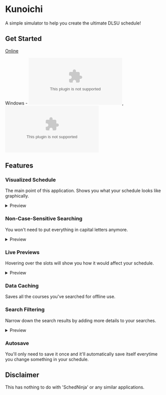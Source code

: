 # Kunoichi
A simple simulator to help you create the ultimate DLSU schedule!
## Get Started
[Online](https://llyme.github.io/Kunoichi)

Windows - ![32-bit](https://github.com/Llyme/Kunoichi/releases/download/v1.3-pre/Kunoichi.v1.3-pre.x86.zip), ![64-bit](https://github.com/Llyme/Kunoichi/releases/download/v1.3-pre/Kunoichi.v1.3-pre.x64.zip)

## Features

### Visualized Schedule
The main point of this application. Shows you what your schedule looks like graphically.
<details>
  <summary>Preview</summary>

  No previews yet. Sorry!
</details>

### Non-Case-Sensitive Searching
You won't need to put everything in capital letters anymore.
<details>
  <summary>Preview</summary>

  ![](https://raw.githubusercontent.com/Llyme/Kunoichi/master/preview/search.gif)
</details>

### Live Previews
Hovering over the slots will show you how it would affect your schedule.
<details>
  <summary>Preview</summary>

  ![](https://raw.githubusercontent.com/Llyme/Kunoichi/master/preview/enroll.gif)
</details>

### Data Caching
Saves all the courses you've searched for offline use.

### Search Filtering
Narrow down the search results by adding more details to your searches.
<details>
  <summary>Preview</summary>

  No previews yet. Sorry!
</details>

### Autosave
You'll only need to save it once and it'll automatically save itself everytime you change something in your schedule.

## Disclaimer
This has nothing to do with 'SchedNinja' or any similar applications.
